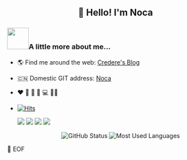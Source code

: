<h2 align="center">👋 Hello! I'm Noca</h2>


### <img src="https://media.giphy.com/media/WUlplcMpOCEmTGBtBW/giphy.gif" width="50">A little more about me...


- 🌎 Find me around the web: [Credere's Blog](https://blog.credere.top)
- 🇨🇳 Domestic GIT address: [Noca](https://gitee.com/Noca)
- ❤️ 🎵 🏃 📖 💻 👨‍🎓

- [![Hits](https://hits.seeyoufarm.com/api/count/incr/badge.svg?url=https%3A%2F%2Fgithub.com%2FLeoEchoAurora&count_bg=%2379C83D&title_bg=%23555555&icon=&icon_color=%23E7E7E7&title=Profile+views&edge_flat=false)](https://hits.seeyoufarm.com)

  ![](https://img.shields.io/badge/HTML-red?style=flat&logo=Html5)  ![](https://img.shields.io/badge/CSS-blue?style=flat&logo=css3)  ![](https://img.shields.io/badge/JavaScript-green?style=flat&logo=javascript)  ![](https://img.shields.io/badge/Vue.js-black?style=flat&logo=vue.js)

  <p align="center">
  	<img src="https://github-readme-stats.vercel.app/api?username=NocaTop&show_icons=true&theme=dracula" alt="GitHub Status">
  	<img src="https://github-readme-stats.vercel.app/api/top-langs/?username=NocaTop&layout=compact&theme=tokyonight" alt="Most Used Languages">
  </p>

💾 EOF







<!--
**LeoEchoAurora/LeoEchoAurora** is a ✨ _special_ ✨ repository because its `README.md` (this file) appears on your GitHub profile.

Here are some ideas to get you started:

- 🔭 I’m currently working on ...
- 🌱 I’m currently learning ...
- 👯 I’m looking to collaborate on ...
- 🤔 I’m looking for help with ...
- 💬 Ask me about ...
- 📫 How to reach me: ...
- 😄 Pronouns: ...
- ⚡ Fun fact: ...
-->
